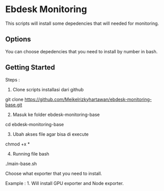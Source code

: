 # Ebdesk Monitoring

This scripts will install some depedencies that will needed for monitoring.

## Options

You can choose depedencies that you need to install by number in bash.

## Getting Started

Steps :

1.	Clone scripts installasi dari github

git clone https://github.com/Meikelrizkyhartawan/ebdesk-monitoring-base.git

2.	Masuk ke folder ebdesk-monitoring-base

cd ebdesk-monitoring-base

3.	Ubah akses file agar bisa di execute

chmod +x *

4.	Running file bash

./main-base.sh


Choose what exporter that you need to install.

Example : 1. Will install GPU exporter and Node exporter.